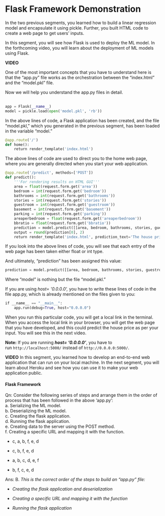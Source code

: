# Flask Framework Demonstration

In the two previous segments, you learned how to build a linear regression model and encapsulate it using pickle. Further, you built HTML code to create a web page to get users’ inputs.

In this segment, you will see how Flask is used to deploy the ML model. In the forthcoming video, you will learn about the deployment of ML models using Flask.

**VIDEO**

One of the most important concepts that you have to understand here is that the “app.py” file works as the orchestration between the “index.html” and the “model.pkl” file. 

Now we will help you understand the app.py files in detail.  
 

```python
app = Flask(__name__)
model = pickle.load(open('model.pkl', 'rb'))
```

In the above lines of code, a Flask application has been created, and the file “model.pkl,” which you generated in the previous segment, has been loaded in the variable “model.”

```python
@app.route('/')
def home(): 
	return render_template('index.html')
```

The above lines of code are used to direct you to the home web page, where you are generally directed when you start your web application.

```python
@app.route('/predict', methods=['POST'])
def predict():
	'''For rendering results on HTML GUI'''
	area = float(request.form.get('area'))
	bedroom = int(request.form.get('bedroom'))
	bathrooms = int(request.form.get('bathrooms'))
	stories = int(request.form.get('stories'))
	guestroom = int(request.form.get('guestroom'))
	basement = int(request.form.get('basement'))
	parking = int(request.form.get('parking'))
	areaperbedroom = float(request.form.get('areaperbedroom'))
	bbratio = float(request.form.get('bbratio'))
	prediction = model.predict([[area, bedroom, bathrooms, stories, guestroom, basement, parking, areaperbedroom, bbratio]])
	output = round(prediction[0], 2)
	return render_template('index.html', prediction_text='The house price predicted is Rupees {}'.format(output))
```

If you look into the above lines of code, you will see that each entry of the web page has been taken either float or int type. 

And ultimately, “prediction” has been assigned this value:

```python
prediction = model.predict([[area, bedroom, bathrooms, stories, guestroom, basement, parking, areaperbedroom, bbratio]])
```

Where “model” is nothing but the file “model.pkl.”

If you are using _host= '0.0.0.0',_ you have to write these lines of code in the file app.py, which is already mentioned on the files given to you:

```python
if __name__ == "__main__":
	app.run(debug=True, host="0.0.0.0")
```

When you run this particular code, you will get a local link in the terminal. When you access the local link in your browser, you will get the web page that you have developed, and this could predict the house price as per your input. You will see this in the next video.

**Note:** If you are running _**host= ‘0.0.0.0’**_, you have to run `http://localhost:5000/` instead of `http://0.0.0.0:5000/`.

**VIDEO**
In this segment, you learned how to develop an end-to-end web application that can run on your local machine. In the next segment, you will learn about Heroku and see how you can use it to make your web application public.

#### Flask Framework

Qn: Consider the following series of steps and arrange them in the order of process that has been followed in the above ‘app.py’:  
a. Serializing the ML model.  
b. Deserializing the ML model.  
c. Creating the flask application.  
d. Running the flask application.  
e. Creating data to the server using the POST method.  
f. Creating a specific URL and mapping it with the function.

- c, a, b, f, e, d

- c, b, f, e, d

- a, b, c, d, e, f

- b, f, c, e, d

Ans: B. *This is the correct order of the steps to build an “app.py” file:*

- *Creating the flask application and deserialization*

- *Creating a specific URL and mapping it with the function*

- *Running the flask application*
